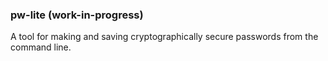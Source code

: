 ### pw-lite (work-in-progress)
A tool for making and saving cryptographically secure passwords from the command line.
